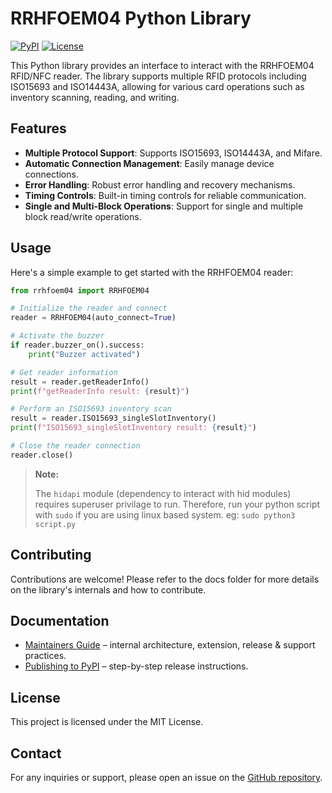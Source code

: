 # RRHFOEM04 Python Library
[![PyPI](https://img.shields.io/pypi/v/rrhfoem04-lib?label=pypi)](https://pypi.org/project/rrhfoem04-lib/)
[![License](https://img.shields.io/pypi/l/mkdocs-badges)](https://github.com/ajxv/rrhfoem04-lib/blob/main/LICENSE)

This Python library provides an interface to interact with the RRHFOEM04 RFID/NFC reader. The library supports multiple RFID protocols including ISO15693 and ISO14443A, allowing for various card operations such as inventory scanning, reading, and writing.

## Features

- **Multiple Protocol Support**: Supports ISO15693, ISO14443A, and Mifare.
- **Automatic Connection Management**: Easily manage device connections.
- **Error Handling**: Robust error handling and recovery mechanisms.
- **Timing Controls**: Built-in timing controls for reliable communication.
- **Single and Multi-Block Operations**: Support for single and multiple block read/write operations.

## Usage

Here's a simple example to get started with the RRHFOEM04 reader:

``` python
from rrhfoem04 import RRHFOEM04

# Initialize the reader and connect
reader = RRHFOEM04(auto_connect=True)

# Activate the buzzer
if reader.buzzer_on().success:
    print("Buzzer activated")

# Get reader information
result = reader.getReaderInfo()
print(f"getReaderInfo result: {result}")

# Perform an ISO15693 inventory scan
result = reader.ISO15693_singleSlotInventory()
print(f"ISO15693_singleSlotInventory result: {result}")

# Close the reader connection
reader.close()
```

> **Note:**
>
> The `hidapi` module (dependency to interact with hid modules) requires superuser privilage to run. Therefore, run your python script with `sudo` if you are using linux based system. eg: `sudo python3 script.py`


## Contributing

Contributions are welcome! Please refer to the docs folder for more details on the library's internals and how to contribute.

## Documentation

- [Maintainers Guide](docs/MaintainersGuide.md) – internal architecture, extension, release & support practices.
- [Publishing to PyPI](docs/PublishingToPyPI.md) – step-by-step release instructions.

## License

This project is licensed under the MIT License.

## Contact

For any inquiries or support, please open an issue on the [GitHub repository](https://github.com/ajxv/rrhfoem04-lib).
